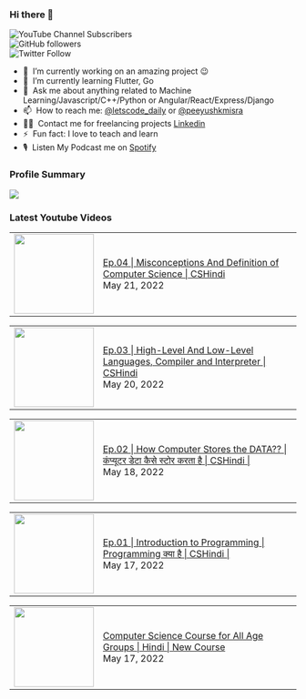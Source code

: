 ### Hi there 👋

![YouTube Channel Subscribers](https://img.shields.io/youtube/channel/subscribers/UCgmk1KXmrHXt_DO0kScyVmQ?style=social)  
![GitHub followers](https://img.shields.io/github/followers/misrapk?style=social)  
![Twitter Follow](https://img.shields.io/twitter/follow/peeyushkmisra?style=social)

- 🔭 &nbsp;I’m currently working on an amazing project :wink:
- 🌱 &nbsp;I’m currently learning Flutter, Go
- 💬 &nbsp;Ask me about anything related to Machine Learning/Javascript/C++/Python or Angular/React/Express/Django
- 📫 &nbsp;How to reach me: [@letscode_daily](https://www.instagram.com/letscode_daily/) or [@peeyushkmisra](https://www.instagram.com/peeyushkmisra/)
- 👨‍💻 &nbsp;Contact me for freelancing projects [Linkedin](https://www.linkedin.com/in/peeyushkmisra/)
- ⚡ &nbsp;Fun fact: I love to teach and learn
- 🎙 &nbsp;Listen My Podcast me on [Spotify](https://open.spotify.com/show/5HlTHA4yxnj56N1klajpQc)

### Profile Summary

![](https://github-profile-summary-cards.vercel.app/api/cards/profile-details?username=misrapk&theme=dracula)

### Latest Youtube Videos

<!-- YOUTUBE:START --><table><tr><td><a href="https://www.youtube.com/watch?v=O9Yj-f7Lu94"><img width="140px" src="https://i.ytimg.com/vi/O9Yj-f7Lu94/mqdefault.jpg"></a></td>
<td><a href="https://www.youtube.com/watch?v=O9Yj-f7Lu94">Ep.04 | Misconceptions And Definition of Computer Science | CSHindi</a><br/>May 21, 2022</td></tr></table>
<table><tr><td><a href="https://www.youtube.com/watch?v=FmYU16l24eA"><img width="140px" src="https://i.ytimg.com/vi/FmYU16l24eA/mqdefault.jpg"></a></td>
<td><a href="https://www.youtube.com/watch?v=FmYU16l24eA">Ep.03 | High-Level And Low-Level Languages, Compiler and Interpreter | CSHindi</a><br/>May 20, 2022</td></tr></table>
<table><tr><td><a href="https://www.youtube.com/watch?v=4LDlnM9EVyY"><img width="140px" src="https://i.ytimg.com/vi/4LDlnM9EVyY/mqdefault.jpg"></a></td>
<td><a href="https://www.youtube.com/watch?v=4LDlnM9EVyY">Ep.02 | How Computer Stores the DATA?? |  कंप्यूटर डेटा कैसे स्टोर करता है | CSHindi |</a><br/>May 18, 2022</td></tr></table>
<table><tr><td><a href="https://www.youtube.com/watch?v=pa3EQYi4LJk"><img width="140px" src="https://i.ytimg.com/vi/pa3EQYi4LJk/mqdefault.jpg"></a></td>
<td><a href="https://www.youtube.com/watch?v=pa3EQYi4LJk">Ep.01 | Introduction to Programming |  Programming क्या है | CSHindi |</a><br/>May 17, 2022</td></tr></table>
<table><tr><td><a href="https://www.youtube.com/watch?v=og6Q2h2XsCQ"><img width="140px" src="https://i.ytimg.com/vi/og6Q2h2XsCQ/mqdefault.jpg"></a></td>
<td><a href="https://www.youtube.com/watch?v=og6Q2h2XsCQ">Computer Science Course for All Age Groups | Hindi | New Course</a><br/>May 17, 2022</td></tr></table>
<!-- YOUTUBE:END -->
